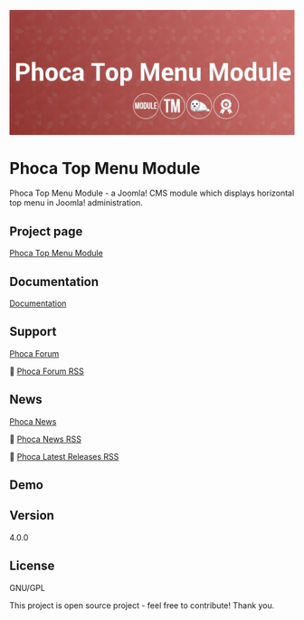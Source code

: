 



![Phoca Top Menu Module](https://github.com/PhocaCz/PhocaTopMenuModule/blob/master/mod_phocatopmenu.png)

# Phoca Top Menu Module



Phoca Top Menu Module - a Joomla! CMS module which displays horizontal top menu in Joomla! administration.



## Project page

[Phoca Top Menu Module](https://www.phoca.cz/phoca-top-menu-module)



## Documentation

[Documentation](https://www.phoca.cz/documentation/)





## Support

[Phoca Forum](https://www.phoca.cz/forum)

:bell: [Phoca Forum RSS](https://www.phoca.cz/forum/app.php/feed)



## News

[Phoca News](https://www.phoca.cz/news)

:bell: [Phoca News RSS](https://www.phoca.cz/news?format=feed&type=rss)

:bell: [Phoca Latest Releases RSS](https://www.phoca.cz/download/feed/111?format=feed&type=rss)



## Demo



## Version

4.0.0



## License

GNU/GPL



This project is open source project - feel free to contribute! Thank you.
